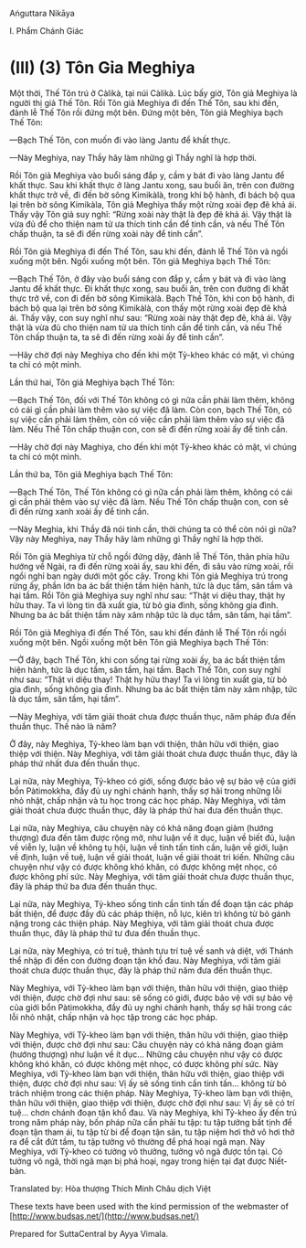 Aṅguttara Nikāya

I. Phẩm Chánh Giác

# (III) (3) Tôn Gỉa Meghiya

Một thời, Thế Tôn trú ở Càlikà, tại núi Càlikà. Lúc bấy giờ, Tôn giả Meghiya là người thị giả Thế Tôn. Rồi Tôn giả Meghiya đi đến Thế Tôn, sau khi đến, đảnh lễ Thế Tôn rồi đứng một bên. Ðứng một bên, Tôn giả Meghiya bạch Thế Tôn:

—Bạch Thế Tôn, con muốn đi vào làng Jantu để khất thực.

—Này Meghiya, nay Thầy hãy làm những gì Thầy nghĩ là hợp thời.

Rồi Tôn giả Meghiya vào buổi sáng đắp y, cầm y bát đi vào làng Jantu để khất thực. Sau khi khất thực ở làng Jantu xong, sau buổi ăn, trên con đường khất thực trở về, đi đến bờ sông Kimikàlà, trong khi bộ hành, đi bách bộ qua lại trên bờ sông Kimikàla, Tôn giả Meghiya thấy một rừng xoài đẹp đẽ khả ái. Thấy vậy Tôn giả suy nghĩ: “Rừng xoài này thật là đẹp đẽ khả ái. Vậy thật là vừa đủ để cho thiện nam tử ưa thích tinh cần để tinh cần, và nếu Thế Tôn chấp thuận, ta sẽ đi đến rừng xoài này để tinh cần”.

Rồi Tôn giả Meghiya đi đến Thế Tôn, sau khi đến, đảnh lễ Thế Tôn và ngồi xuống một bên. Ngồi xuống một bên. Tôn giả Meghiya bạch Thế Tôn:

—Bạch Thế Tôn, ở đây vào buổi sáng con đắp y, cầm y bát và đi vào làng Jantu để khất thực. Ði khất thực xong, sau buổi ăn, trên con đường đi khất thực trở về, con đi đến bờ sông Kimikàlà. Bạch Thế Tôn, khi con bộ hành, đi bách bộ qua lại trên bờ sông Kimikàlà, con thấy một rừng xoài đẹp đẽ khả ái. Thấy vậy, con suy nghĩ như sau: “Rừng xoài này thật đẹp đẽ, khả ái. Vậy thật là vừa đủ cho thiện nam tử ưa thích tinh cần để tinh cần, và nếu Thế Tôn chấp thuận ta, ta sẽ đi đến rừng xoài ấy để tinh cần”.

—Hãy chờ đợi này Meghiya cho đến khi một Tỷ-kheo khác có mặt, vì chúng ta chỉ có một mình.

Lần thứ hai, Tôn giả Meghiya bạch Thế Tôn:

—Bạch Thế Tôn, đối với Thế Tôn không có gì nữa cần phải làm thêm, không có cái gì cần phải làm thêm vào sự việc đã làm. Còn con, bạch Thế Tôn, có sự việc cần phải làm thêm, còn có việc cần phải làm thêm vào sự việc đã làm. Nếu Thế Tôn chấp thuận con, con sẽ đi đến rừng xoài ấy để tinh cần.

—Hãy chờ đợi này Maghiya, cho đến khi một Tỷ-kheo khác có mặt, vì chúng ta chỉ có một mình.

Lần thứ ba, Tôn giả Meghiya bạch Thế Tôn:

—Bạch Thế Tôn, Thế Tôn không có gì nữa cần phải làm thêm, không có cái gì cần phải thêm vào sự việc đã làm. Nếu Thế Tôn chấp thuận con, con sẽ đi đến rừng xanh xoài ấy để tinh cần.

—Này Meghia, khi Thầy đã nói tinh cần, thời chúng ta có thể còn nói gì nữa? Vậy này Meghiya, nay Thầy hãy làm những gì Thầy nghĩ là hợp thời.

Rồi Tôn giả Meghiya từ chỗ ngồi đứng dậy, đảnh lễ Thế Tôn, thân phía hữu hướng về Ngài, ra đi đến rừng xoài ấy, sau khi đến, đi sâu vào rừng xoài, rồi ngồi nghỉ ban ngày dưới một gốc cây. Trong khi Tôn giả Meghiya trú trong rừng ấy, phần lớn ba ác bất thiện tầm hiện hành, tức là dục tầm, sân tầm và hại tầm. Rồi Tôn giả Meghiya suy nghĩ như sau: “Thật vi diệu thay, thật hy hữu thay. Ta vì lòng tin đã xuất gia, từ bỏ gia đình, sống không gia đình. Nhưng ba ác bất thiện tầm này xâm nhập tức là dục tầm, sân tầm, hại tầm”.

Rồi Tôn giả Meghiya đi đến Thế Tôn, sau khi đến đảnh lễ Thế Tôn rồi ngồi xuống một bên. Ngồi xuống một bên Tôn giả Meghiya bạch Thế Tôn:

—Ở đây, bạch Thế Tôn, khi con sống tại rừng xoài ấy, ba ác bất thiện tầm hiện hành, tức là dục tầm, sân tầm, hại tầm. Bạch Thế Tôn, con suy nghĩ như sau: “Thật vi diệu thay! Thật hy hữu thay! Ta vì lòng tin xuất gia, từ bỏ gia đình, sống không gia đình. Nhưng ba ác bất thiện tầm này xâm nhập, tức là dục tầm, sân tầm, hại tầm”.

—Này Meghiya, với tâm giải thoát chưa được thuần thục, năm pháp đưa đến thuần thục. Thế nào là năm?

Ở đây, này Meghiya, Tỷ-kheo làm bạn với thiện, thân hữu với thiện, giao thiệp với thiện. Này Meghiya, với tâm giải thoát chưa được thuần thục, đây là pháp thứ nhất đưa đến thuần thục.

Lại nữa, này Meghiya, Tỷ-kheo có giới, sống được bảo vệ sự bảo vệ của giới bổn Pàtimokkha, đầy đủ uy nghi chánh hạnh, thấy sợ hãi trong những lỗi nhỏ nhặt, chấp nhận và tu học trong các học pháp. Này Meghiya, với tâm giải thoát chưa được thuần thục, đây là pháp thứ hai đưa đến thuần thục.

Lại nữa, này Meghiya, câu chuyện này có khả năng đoạn giảm (hướng thượng) đưa đến tâm được rộng mở, như luận về ít dục, luận về biết đủ, luận về viễn ly, luận về không tụ hội, luận về tinh tấn tinh cần, luận về giới, luận về định, luận về tuệ, luận về giải thoát, luận về giải thoát tri kiến. Những câu chuyện như vậy có được không khó khăn, có được không mệt nhọc, có được không phí sức. Này Meghiya, với tâm giải thoát chưa được thuần thục, đây là pháp thứ ba đưa đến thuần thục.

Lại nữa, này Meghiya, Tỷ-kheo sống tinh cần tinh tấn để đoạn tận các pháp bất thiện, để được đầy đủ các pháp thiện, nỗ lực, kiên trì không từ bỏ gánh nặng trong các thiện pháp. Này Meghiya, với tâm giải thoát chưa được thuần thục, đây là pháp thứ tư đưa đến thuần thục.

Lại nữa, này Meghiya, có trí tuệ, thành tựu trí tuệ về sanh và diệt, với Thánh thể nhập đi đến con đường đoạn tận khổ đau. Này Meghiya, với tâm giải thoát chưa được thuần thục, đây là pháp thứ năm đưa đến thuần thục.

Này Meghiya, với Tỷ-kheo làm bạn với thiện, thân hữu với thiện, giao thiệp với thiện, được chờ đợi như sau: sẽ sống có giới, được bảo vệ với sự bảo vệ của giới bổn Pàtimokkha, đầy đủ uy nghi chánh hạnh, thấy sợ hãi trong các lỗi nhỏ nhặt, chấp nhận và học tập trong các học pháp.

Này Meghiya, với Tỷ-kheo làm bạn với thiện, thân hữu với thiện, giao thiệp với thiện, được chờ đợi như sau: Câu chuyện này có khả năng đoạn giảm (hướng thượng) như luận về ít dục... Những câu chuyện như vậy có được không khó khăn, có được không mệt nhọc, có được không phí sức. Này Meghiya, với Tỷ-kheo làm bạn với thiện, thân hữu với thiện, giao thiệp với thiện, được chờ đợi như sau: Vị ấy sẽ sống tinh cần tinh tấn... không từ bỏ trách nhiệm trong các thiện pháp. Này Meghiya, Tỷ-kheo làm bạn với thiện, thân hữu với thiện, giao thiệp với thiện, được chờ đợi như sau: Vị ấy sẽ có trí tuệ... chơn chánh đoạn tận khổ đau. Và này Meghiya, khi Tỷ-kheo ấy đến trú trong năm pháp này, bốn pháp nữa cần phải tu tập: tu tập tưởng bất tịnh để đoạn tận tham ái, tu tập từ bi để đoạn tận sân, tu tập niệm hơi thở vô hơi thở ra để cắt đứt tầm, tu tập tưởng vô thường để phá hoại ngã mạn. Này Meghiya, với Tỷ-kheo có tưởng vô thưởng, tưởng vô ngã được tồn tại. Có tưởng vô ngã, thời ngã mạn bị phá hoại, ngay trong hiện tại đạt được Niết-bàn.

Translated by: Hòa thượng Thích Minh Châu dịch Việt

These texts have been used with the kind permission of the webmaster of [http://www.budsas.net/](http://www.budsas.net/)

Prepared for SuttaCentral by Ayya Vimala.